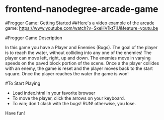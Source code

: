 frontend-nanodegree-arcade-game
===============================

#Frogger Game: Getting Started
##Here's a video example of the arcade game:
        https://www.youtube.com/watch?v=SxeHV1kt7iU&feature=youtu.be

#Frogger Game Description

In this game you have a Player and Enemies (Bugs).
The goal of the player is to reach the water, without colliding into any one of the enemies!
The player can move left, right, up and down.
The enemies move in varying speeds on the paved block portion of the scene.
Once a the player collides with an enemy, the game is reset and the player moves back to the start square.
Once the player reaches the water the game is won!

#To Start Playing

- Load index.html in your favorite browser
- To move the player, click the arrows on your keyboard.
- To win; don't clash with the bugs! RUN! otherwise, you lose.

Have fun!
